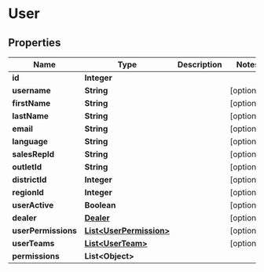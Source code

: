 # User

## Properties
Name | Type | Description | Notes
------------ | ------------- | ------------- | -------------
**id** | **Integer** |  | 
**username** | **String** |  |  [optional]
**firstName** | **String** |  |  [optional]
**lastName** | **String** |  |  [optional]
**email** | **String** |  |  [optional]
**language** | **String** |  |  [optional]
**salesRepId** | **String** |  |  [optional]
**outletId** | **String** |  |  [optional]
**districtId** | **Integer** |  |  [optional]
**regionId** | **Integer** |  |  [optional]
**userActive** | **Boolean** |  |  [optional]
**dealer** | [**Dealer**](Dealer.md) |  |  [optional]
**userPermissions** | [**List&lt;UserPermission&gt;**](UserPermission.md) |  |  [optional]
**userTeams** | [**List&lt;UserTeam&gt;**](UserTeam.md) |  |  [optional]
**permissions** | **List&lt;Object&gt;** |  | 
